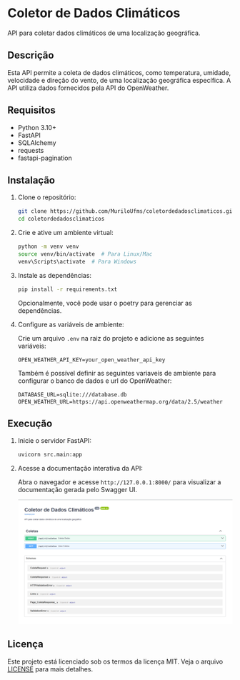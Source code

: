 # Coletor de Dados Climáticos

API para coletar dados climáticos de uma localização geográfica.

## Descrição

Esta API permite a coleta de dados climáticos, como temperatura, umidade, velocidade e direção do vento, de uma localização geográfica específica. A API utiliza dados fornecidos pela API do OpenWeather.

## Requisitos

- Python 3.10+
- FastAPI
- SQLAlchemy
- requests
- fastapi-pagination

## Instalação

1. Clone o repositório:

   ```bash
   git clone https://github.com/MuriloUfms/coletordedadosclimaticos.git
   cd coletordedadosclimaticos
   ```

2. Crie e ative um ambiente virtual:

   ```bash
   python -m venv venv
   source venv/bin/activate  # Para Linux/Mac
   venv\Scripts\activate  # Para Windows
   ```

3. Instale as dependências:

   ```bash
   pip install -r requirements.txt
   ```
   Opcionalmente, você pode usar o poetry para gerenciar as dependências.


4. Configure as variáveis de ambiente:

   Crie um arquivo `.env` na raiz do projeto e adicione as seguintes variáveis:

   ```env
   OPEN_WEATHER_API_KEY=your_open_weather_api_key
   ```
   
   Também é possível definir as seguintes variaveis de ambiente para configurar o banco de dados e url do OpenWeather:

   ```env
   DATABASE_URL=sqlite:///database.db
   OPEN_WEATHER_URL=https://api.openweathermap.org/data/2.5/weather
   ```

## Execução

1. Inicie o servidor FastAPI:

   ```bash
   uvicorn src.main:app
   ```

2. Acesse a documentação interativa da API:

   Abra o navegador e acesse `http://127.0.0.1:8000/` para visualizar a documentação gerada pelo Swagger UI.

   ![img.png](doc/img.png)

## Licença

Este projeto está licenciado sob os termos da licença MIT. Veja o arquivo [LICENSE](LICENSE) para mais detalhes.